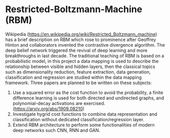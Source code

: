 # Restricted-Boltzmann-Machine (RBM)
Wikipedia (https://en.wikipedia.org/wiki/Restricted_Boltzmann_machine) has a brief description on RBM which rose to prominence after Geoffrey Hinton and collaborators invented the contrastive divergence algorithm. The deep belief network triggered the revival of deep learning and more breakthroughs in last decade. The traditional teaching of RBM is based on a probabilistic model, in this project a data mapping is used to describe the relationship between visible and hidden layers, then the classical topics such as dimensionality reduction, feature extraction, data generation, classification and regression are studied within the data mapping framework. Three papers are planned to be written on these subjects:
1. Use a squared error as the cost function to avoid the probability, a finite difference learning is used for both directed and undirected graphs, and polynomial-decay activations are exercised. (https://arxiv.org/abs/1909.08210)
2. Investigate hygrid cost functions to combine data representation and classification without dedicated classification/regression layer.
3. Extend RBM architecture to perform some functionalities of modern deep networks such CNN, RNN and GAN. 
